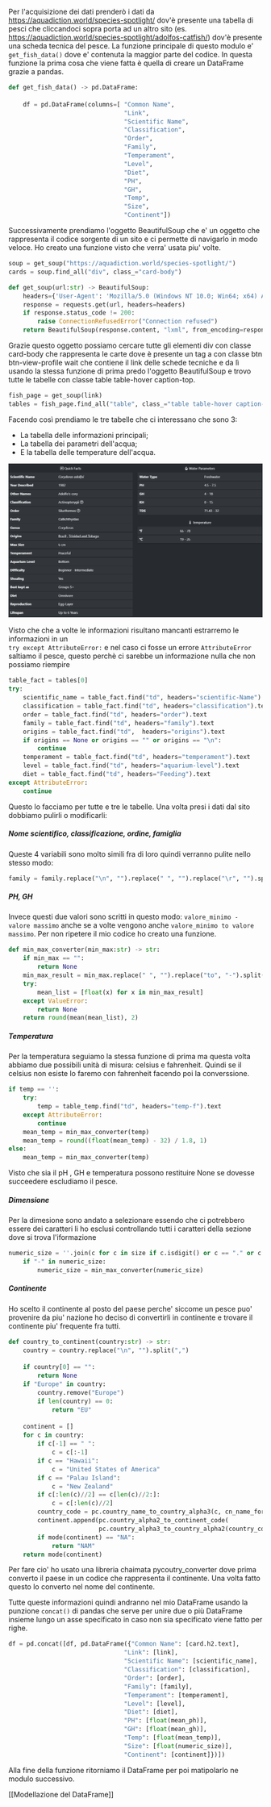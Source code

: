 Per l'acquisizione dei dati prenderò i dati da https://aquadiction.world/species-spotlight/ dov'è presente una tabella di pesci che cliccandoci sopra porta ad un altro sito (es. https://aquadiction.world/species-spotlight/adolfos-catfish/) dov'è presente una scheda tecnica del pesce. 
La funzione principale di questo modulo e' `get_fish_data()` dove e' contenuta la maggior parte del codice. In questa funzione la prima cosa che viene fatta è quella di creare un DataFrame grazie a pandas.

```python
def get_fish_data() -> pd.DataFrame:

	df = pd.DataFrame(columns=[ "Common Name",
								"Link",
								"Scientific Name",
								"Classification",
								"Order",
								"Family",
								"Temperament",
								"Level",
								"Diet",
								"PH",
								"GH",
								"Temp",
								"Size",
								"Continent"])
```

Successivamente prendiamo l'oggetto BeautifulSoup che e' un oggetto che rappresenta il codice sorgente di un sito e ci permette di navigarlo in modo veloce. Ho creato una funzione visto che verra' usata piu' volte.

```python
soup = get_soup("https://aquadiction.world/species-spotlight/")
cards = soup.find_all("div", class_="card-body")
```

```python
def get_soup(url:str) -> BeautifulSoup:
    headers={'User-Agent': 'Mozilla/5.0 (Windows NT 10.0; Win64; x64) AppleWebKit/537.36 (KHTML, like Gecko) Chrome/102.0.0.0 Safari/537.36'}
    response = requests.get(url, headers=headers)
    if response.status_code != 200:
        raise ConnectionRefusedError("Connection refused")
    return BeautifulSoup(response.content, "lxml", from_encoding=response.encoding)
```

Grazie questo oggetto possiamo cercare tutte gli elementi div con classe card-body che rappresenta le carte dove è presente un tag a con classe btn btn-view-profile wait che contiene il link delle schede tecniche e da lì usando la stessa funzione di prima predo l'oggetto BeautifulSoup e trovo tutte le tabelle con classe table table-hover caption-top.

```python
fish_page = get_soup(link)
tables = fish_page.find_all("table", class_="table table-hover caption-top")
```

Facendo così prendiamo le tre tabelle che ci interessano che sono 3:
- La tabella delle informazioni principali;
- La tabella dei parametri dell'acqua;
- E la tabella delle temperature dell'acqua.

![Tabella Info](img/Tabella_Info.png)

Visto che che a volte le informazioni risultano mancanti estrarremo le informazioni in un            
`try except AttributeError:`  e nel caso ci fosse un errore `AttributeError` saltiamo il pesce, questo perchè ci sarebbe un informazione nulla che non possiamo riempire

```python
table_fact = tables[0]
try:
	scientific_name = table_fact.find("td", headers="scientific-Name").text
	classification = table_fact.find("td", headers="classification").text
	order = table_fact.find("td", headers="order").text
	family = table_fact.find("td", headers="family").text
	origins = table_fact.find("td",  headers="origins").text
	if origins == None or origins == "" or origins == "\n":
	    continue
	temperament = table_fact.find("td", headers="temperament").text
	level = table_fact.find("td", headers="aquarium-level").text
	diet = table_fact.find("td", headers="Feeding").text
except AttributeError:
	continue
```

Questo lo facciamo per tutte e tre le tabelle.
Una volta presi i dati dal sito dobbiamo pulirli o modificarli:

##### Nome scientifico, classificazione, ordine, famiglia
Queste 4 variabili sono molto simili fra di loro quindi verranno pulite nello stesso modo:

```python
family = family.replace("\n", "").replace(" ", "").replace("\r", "").split(",")[0]
```

##### PH, GH
Invece questi due valori sono scritti in questo modo: `valore_minimo - valore massimo` anche se a volte vengono anche `valore_minimo to valore massimo`. Per non ripetere il mio codice ho creato una funzione.

```python
def min_max_converter(min_max:str) -> str:
	if min_max == "":
		return None
	min_max_result = min_max.replace(" ", "").replace("to", "-").split("-")
	try:
		mean_list = [float(x) for x in min_max_result]
	except ValueError:
		return None
	return round(mean(mean_list), 2)
```

##### Temperatura
Per la temperatura seguiamo la stessa funzione di prima ma questa volta abbiamo due possibili unità di misura: celsius e fahrenheit. Quindi se il celsius non esiste lo faremo con fahrenheit facendo poi la converssione.

```python
if temp == '':
	try:
		temp = table_temp.find("td", headers="temp-f").text
	except AttributeError:
		continue
	mean_temp = min_max_converter(temp)
	mean_temp = round((float(mean_temp) - 32) / 1.8, 1)
else:
	mean_temp = min_max_converter(temp)
```

Visto che sia il pH , GH e temperatura possono restituire None se dovesse succeedere escludiamo il pesce. 

##### Dimensione
Per la dimesione sono andato a selezionare essendo che ci potrebbero essere dei caratteri li ho esclusi controllando tutti i caratteri della sezione dove si trova l'iformazione 

```python
numeric_size = ''.join(c for c in size if c.isdigit() or c == "." or c == "-")
	if "-" in numeric_size:
		numeric_size = min_max_converter(numeric_size)
```

##### Continente
Ho scelto il continente al posto del paese perche' siccome un pesce puo' provenire da piu' nazione ho deciso di convertirli in continente e trovare il continente piu' frequente fra tutti.

```python
def country_to_continent(country:str) -> str:
    country = country.replace("\n", "").split(",")
    
    if country[0] == "":
        return None
    if "Europe" in country:
        country.remove("Europe")
        if len(country) == 0:
            return "EU"
            
    continent = []
    for c in country:
        if c[-1] == " ":
            c = c[:-1]
        if c == "Hawaii":
            c = "United States of America"
        if c == "Palau Island":
            c = "New Zealand"  
        if c[:len(c)//2] == c[len(c)//2:]:
            c = c[:len(c)//2]
		country_code = pc.country_name_to_country_alpha3(c, cn_name_format="default"
		continent.append(pc.country_alpha2_to_continent_code(
						 pc.country_alpha3_to_country_alpha2(country_code)))
        if mode(continent) == "NA":
            return "NAM"
    return mode(continent)
```

Per fare cio' ho usato una libreria chaimata pycoutry_converter dove prima converto il paese in un codice che rappresenta il continente. Una volta fatto questo lo converto nel nome del continente.

Tutte queste informazioni quindi andranno nel mio DataFrame usando la punzione `concat()` di pandas che serve per unire due o più DataFrame insieme lungo un asse specificato in caso non sia specificato viene fatto per righe.

```python
df = pd.concat([df, pd.DataFrame({"Common Name": [card.h2.text],
								"Link": [link],
								"Scientific Name": [scientific_name],
								"Classification": [classification],
								"Order": [order],
								"Family": [family],
								"Temperament": [temperament],
								"Level": [level],
								"Diet": [diet],
								"PH": [float(mean_ph)],
								"GH": [float(mean_gh)],
								"Temp": [float(mean_temp)],
								"Size": [float(numeric_size)],
								"Continent": [continent]})])
```

Alla fine della funzione ritorniamo il DataFrame per poi matipolarlo ne modulo successivo.

[[Modellazione del DataFrame]]